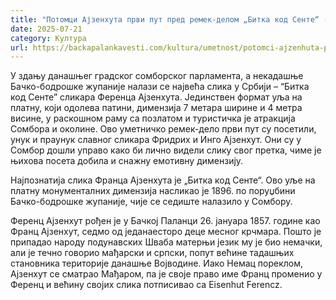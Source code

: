 ```yaml
---
title: "Потомци Ајзенхута први пут пред ремек-делом „Битка код Сенте“ (ВИДЕО)"
date: 2025-07-21
category: Култура
url: https://backapalankavesti.com/kultura/umetnost/potomci-ajzenhuta-prvi-put-pred-remek-delom-bitka-kod-sente-video/
---
```


У здању данашњег градског сомборског парламента, а некадашње Бачко-бодрошке жупаније налази се највећа слика у Србији – “Битка код Сенте” сликара Ференца Ајзенхута. Јединствен формат уља на платну, који одолева патини, димензија 7 метара ширине и 4 метра висине, у раскошном раму са позлатом и туристичка је атракција Сомбора и околине. Ово уметничко ремек-дело први пут су посетили, унук и праунук славног сликара Фридрих и Инго Ајзенхут. Они су у Сомбор дошли управо како би лично видели слику свог претка, чиме је њихова посета добила и снажну емотивну димензију.

Најпознатија слика Франца Ајзенхута је „Битка код Сенте“. Ово уље на платну монументалних димензија насликао је 1896. по поруџбини Бачко-бодрошке жупаније, чије се седиште налазило у Сомбору.

Ференц Ајзенхут рођен је у Бачкој Паланци 26. јануара 1857. године као Франц Ајзенхут, седмо од једанаесторо деце месног крчмара. Пошто је припадао народу подунавских Шваба матерњи језик му је био немачки, али је течно говорио мађарски и српски, попут већине тадашњих становника територије данашње Војводине. Иако Немац пореклом, Ајзенхут се сматрао Мађаром, па је своје право име Франц променио у Ференц и већину својих слика потписивао са Eisenhut Ferencz.

